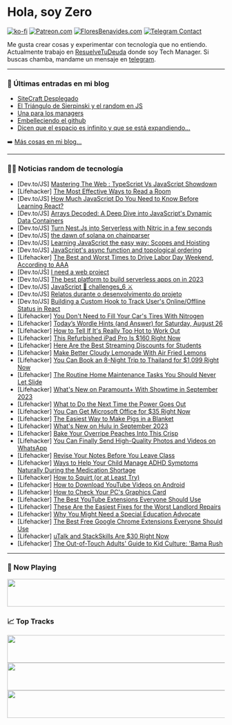# Hola, soy Zero

[![ko-fi](https://ko-fi.com/img/githubbutton_sm.svg)](https://ko-fi.com/J3J4N0LUK)
[![Patreon.com](https://img.shields.io/endpoint.svg?url=https%3A%2F%2Fshieldsio-patreon.vercel.app%2Fapi%3Fusername%3Dzerodragon%26type%3Dpatrons&style=for-the-badge)](https://patreon.com/zerodragon)
[![FloresBenavides.com](https://img.shields.io/website?down_message=oops&label=MiBlog&style=for-the-badge&up_message=online&url=https%3A%2F%2Ffloresbenavides.com)](https://floresbenavides.com)
[![Telegram Contact](https://img.shields.io/badge/escr%C3%ADbeme-ZeroDragon-%2326A5E4?style=for-the-badge&logo=telegram)](https://t.me/zerodragon)

Me gusta crear cosas y experimentar con tecnología que no entiendo.
Actualmente trabajo en [ResuelveTuDeuda](http://github.com/resuelve) donde soy Tech Manager.
Si buscas chamba, mandame un mensaje en [telegram](https://t.me/zerodragon).

---

### 📕 Últimas entradas en mi blog
<!-- BLOG-POST-LIST:START -->
- [SiteCraft Desplegado](https://floresbenavides.com/sitecraft-desplegado/)
- [El Triángulo de Sierpinski y el random en JS](https://floresbenavides.com/el-triangulo-de-sierpinski-y-el-random-en-js/)
- [Una para los managers](https://floresbenavides.com/una-para-los-managers/)
- [Embelleciendo el github](https://floresbenavides.com/embelleciendo-el-github/)
- [Dicen que el espacio es infinito y que se está expandiendo…](https://floresbenavides.com/dicen-que-el-espacio-es-infinito-y-que-se-esta-expandiendo/)
<!-- BLOG-POST-LIST:END -->

➡️ [Más cosas en mi blog...](https://floresbenavides.com)

---

### 👨‍💻 Noticias random de tecnología
<!-- TECH-POSTS:START -->
- [Dev.to/JS] [Mastering The Web : TypeScript Vs JavaScript Showdown](https://dev.to/mlscgescoe/mastering-the-web-typescript-vs-javascript-showdown-2ke0)
- [Lifehacker] [The Most Effective Ways to Read a Room](https://lifehacker.com/the-most-effective-ways-to-read-a-room-1850770621?utm_source=regular)
- [Dev.to/JS] [How Much JavaScript Do You Need to Know Before Learning React?](https://dev.to/shubhadip_bhowmik/how-much-javascript-do-you-need-to-know-before-learning-react-19bl)
- [Dev.to/JS] [Arrays Decoded: A Deep Dive into JavaScript&#39;s Dynamic Data Containers](https://dev.to/vishal_krishna/arrays-decoded-a-deep-dive-into-javascripts-dynamic-data-containers-5e5d)
- [Dev.to/JS] [Turn Nest.Js into Serverless with Nitric in a few seconds](https://dev.to/nyomansunima/turn-nestjs-into-serverless-with-nitric-in-a-few-seconds-ag4)
- [Dev.to/JS] [the dawn of solana on chainparser](https://dev.to/mawut0r/the-dawn-of-solana-on-chainparser-35oh)
- [Dev.to/JS] [Learning JavaScript the easy way: Scopes and Hoisting](https://dev.to/unkletayo/learning-javascript-the-easy-way-scopes-and-hoisting-23km)
- [Dev.to/JS] [JavaScript&#39;s async function and topological ordering](https://dev.to/artxe2/javascripts-async-function-and-topological-ordering-51f8)
- [Lifehacker] [The Best and Worst Times to Drive Labor Day Weekend, According to AAA](https://lifehacker.com/the-best-and-worst-times-to-drive-labor-day-weekend-ac-1850770624?utm_source=regular)
- [Dev.to/JS] [I need a web project](https://dev.to/armineslamieh/i-need-a-web-project-56gl)
- [Dev.to/JS] [The best platform to build serverless apps on in 2023](https://dev.to/kalashin1/the-best-platform-to-build-serverless-apps-on-in-2023-2kof)
- [Dev.to/JS] [JavaScript 🐲 challenges_6 ⚔️](https://dev.to/mahmoudessam/javascript-challenges6-2fd1)
- [Dev.to/JS] [Relatos durante o desenvolvimento do projeto](https://dev.to/itspedro/relatos-durante-o-desenvolvimento-do-projeto-4996)
- [Dev.to/JS] [Building a Custom Hook to Track User&#39;s Online/Offline Status in React](https://dev.to/anjankarmakar/building-a-custom-hook-to-track-users-onlineoffline-status-in-react-12h6)
- [Lifehacker] [You Don&#39;t Need to Fill Your Car&#39;s Tires With Nitrogen](https://lifehacker.com/you-dont-need-to-fill-your-cars-tires-with-nitrogen-1850770632?utm_source=regular)
- [Lifehacker] [Today’s Wordle Hints &lpar;and Answer&rpar; for Saturday, August 26](https://lifehacker.com/today-s-wordle-hints-and-answer-for-saturday-august-1850773691?utm_source=regular)
- [Lifehacker] [How to Tell If It&#39;s Really Too Hot to Work Out](https://lifehacker.com/how-to-tell-if-its-really-too-hot-to-work-out-1849321398?utm_source=regular)
- [Lifehacker] [This Refurbished iPad Pro Is $160 Right Now](https://lifehacker.com/this-refurbished-ipad-pro-is-160-right-now-1850768095?utm_source=regular)
- [Lifehacker] [Here Are the Best Streaming Discounts for Students](https://lifehacker.com/every-major-streaming-service-that-offers-a-college-dis-1849065322?utm_source=regular)
- [Lifehacker] [Make Better Cloudy Lemonade With Air Fried Lemons](https://lifehacker.com/make-better-cloudy-lemonade-with-air-fried-lemons-1850775802?utm_source=regular)
- [Lifehacker] [You Can Book an 8-Night Trip to Thailand for $1,099 Right Now](https://lifehacker.com/you-can-book-an-8-night-trip-to-thailand-for-1-099-rig-1850775848?utm_source=regular)
- [Lifehacker] [The Routine Home Maintenance Tasks You Should Never Let Slide](https://lifehacker.com/the-most-important-home-maintenance-tasks-1850774692?utm_source=regular)
- [Lifehacker] [What&#39;s New on Paramount+ With Showtime in September 2023](https://lifehacker.com/whats-new-on-paramount-with-showtime-in-september-2023-1850775435?utm_source=regular)
- [Lifehacker] [What to Do the Next Time the Power Goes Out](https://lifehacker.com/what-to-do-the-next-time-the-power-goes-out-1850775092?utm_source=regular)
- [Lifehacker] [You Can Get Microsoft Office for $35 Right Now](https://lifehacker.com/you-can-get-microsoft-office-for-35-right-now-1850768358?utm_source=regular)
- [Lifehacker] [The Easiest Way to Make Pigs in a Blanket](https://lifehacker.com/the-quickest-coziest-way-to-make-pigs-in-a-blanket-1850034533?utm_source=regular)
- [Lifehacker] [What&#39;s New on Hulu in September 2023](https://lifehacker.com/new-on-hulu-september-2023-1850769105?utm_source=regular)
- [Lifehacker] [Bake Your Overripe Peaches Into This Crisp](https://lifehacker.com/bake-your-overripe-peaches-into-this-crisp-1850774229?utm_source=regular)
- [Lifehacker] [You Can Finally Send High-Quality Photos and Videos on WhatsApp](https://lifehacker.com/you-can-finally-send-high-quality-photos-on-whatsapp-1850519877?utm_source=regular)
- [Lifehacker] [Revise Your Notes Before You Leave Class](https://lifehacker.com/revise-your-notes-before-you-leave-class-1850774684?utm_source=regular)
- [Lifehacker] [Ways to Help Your Child Manage ADHD Symptoms Naturally During the Medication Shortage](https://lifehacker.com/ways-to-help-your-child-manage-adhd-symptoms-naturally-1850771579?utm_source=regular)
- [Lifehacker] [How to Squirt &lpar;or at Least Try&rpar;](https://lifehacker.com/dont-feel-bad-if-you-cant-squirt-but-heres-how-you-can-1848562582?utm_source=regular)
- [Lifehacker] [How to Download YouTube Videos on Android](https://lifehacker.com/how-to-download-youtube-videos-on-android-1850772222?utm_source=regular)
- [Lifehacker] [How to Check Your PC&#39;s Graphics Card](https://lifehacker.com/how-to-check-your-pcs-graphics-card-1850772448?utm_source=regular)
- [Lifehacker] [The Best YouTube Extensions Everyone Should Use](https://lifehacker.com/the-best-youtube-extensions-everyone-should-use-1849800297?utm_source=regular)
- [Lifehacker] [These Are the Easiest Fixes for the Worst Landlord Repairs](https://lifehacker.com/these-are-the-easiest-fixes-for-the-worst-landlord-repa-1850773082?utm_source=regular)
- [Lifehacker] [Why You Might Need a Special Education Advocate](https://lifehacker.com/why-you-might-need-a-special-education-advocate-1850772488?utm_source=regular)
- [Lifehacker] [The Best Free Google Chrome Extensions Everyone Should Use](https://lifehacker.com/best-free-google-chrome-extensions-1847860706?utm_source=regular)
- [Lifehacker] [uTalk and StackSkills Are $30 Right Now](https://lifehacker.com/utalk-and-stackskills-are-30-right-now-1850768508?utm_source=regular)
- [Lifehacker] [The Out-of-Touch Adults&#39; Guide to Kid Culture: &#39;Bama Rush](https://lifehacker.com/the-out-of-touch-adults-guide-to-kid-culture-bama-rush-1850773022?utm_source=regular)<!-- TECH-POSTS:END -->

---

### 🎵 Now Playing
<a href="https://spotify-now-playing-dun.vercel.app/now-playing?open"><img src="https://spotify-now-playing-dun.vercel.app/now-playing" width="540" height="64"></a>

### 📈 Top Tracks
<a href="https://spotify-now-playing-dun.vercel.app/top-tracks?i=1&open"><img src="https://spotify-now-playing-dun.vercel.app/top-tracks?i=1" width="540" height="64"></a>
<a href="https://spotify-now-playing-dun.vercel.app/top-tracks?i=2&open"><img src="https://spotify-now-playing-dun.vercel.app/top-tracks?i=2" width="540" height="64"></a>
<a href="https://spotify-now-playing-dun.vercel.app/top-tracks?i=3&open"><img src="https://spotify-now-playing-dun.vercel.app/top-tracks?i=3" width="540" height="64"></a>
